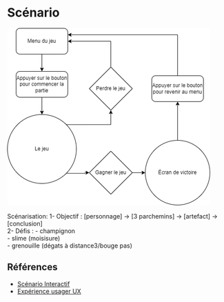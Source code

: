 # Scénario

![scenario](/img/scenario.drawio.png)


Scénarisation: 
1- Objectif : [personnage] -­> [3 parchemins] -> [artefact] -> [conclusion] </br>
2- Défis : - champignon </br>
           - slime (moisisure) </br>
           - grenouille (dégats à distance3/bouge pas)

## Références

* [Scénario Interactif](https://tim-montmorency.com/582523-gestion/#/contenus/2_scenarisation/20_scenario/20_interactif/)
* [Expérience usager UX](https://tim-montmorency.com/582523-gestion/#/contenus/2_scenarisation/20_scenario/40_ux/)

